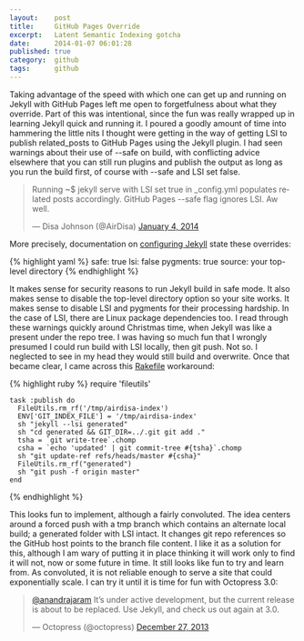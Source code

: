 ```yaml
---
layout:    post
title:     GitHub Pages Override
excerpt:   Latent Semantic Indexing gotcha
date:      2014-01-07 06:01:28
published: true
category:  github
tags:      github
---
```


Taking advantage of the speed with which one can get up and running on Jekyll with GitHub Pages left me open to forgetfulness about what they override. Part of this was intentional, since the fun was really wrapped up in learning Jekyll quick and running it. I poured a goodly amount of time into hammering the little nits I thought were getting in the way of getting LSI to publish related\_posts to GitHub Pages using the Jekyll plugin. I had seen warnings about their use of --safe on build, with conflicting advice elsewhere that you can still run plugins and publish the output as long as you run the build first, of course with --safe and LSI set false.

<blockquote class="twitter-tweet" lang="en"><p>Running ~$ jekyll serve with LSI set true in _config.yml populates related posts accordingly. GitHub Pages --safe flag ignores LSI. Aw well.</p>&mdash; Disa Johnson (@AirDisa) <a href="https://twitter.com/AirDisa/statuses/419608370455117824">January 4, 2014</a></blockquote>

More precisely, documentation on [configuring Jekyll][config-jekyll] state these overrides:

{% highlight yaml %}
safe: true
lsi: false
pygments: true
source: your top-level directory
{% endhighlight %}

It makes sense for security reasons to run Jekyll build in safe mode. It also makes sense to disable the top-level directory option so your site works. It makes sense to disable LSI and pygments for their processing hardship. In the case of LSI, there are Linux package dependencies too. I read through these warnings quickly around Christmas time, when Jekyll was like a present under the repo tree. I was having so much fun that I wrongly presumed I could run build with LSI locally, then git push. Not so. I neglected to see in my head they would still build and overwrite. Once that became clear, I came across this [Rakefile][rakefile] workaround:

{% highlight ruby %}
require 'fileutils'

    task :publish do
      FileUtils.rm_rf('/tmp/airdisa-index')
      ENV['GIT_INDEX_FILE'] = '/tmp/airdisa-index'
      sh "jekyll --lsi generated"
      sh "cd generated && GIT_DIR=../.git git add ."
      tsha = `git write-tree`.chomp
      csha = `echo 'updated' | git commit-tree #{tsha}`.chomp
      sh "git update-ref refs/heads/master #{csha}"
      FileUtils.rm_rf("generated")
      sh "git push -f origin master"
    end
{% endhighlight %}

This looks fun to implement, although a fairly convoluted. The idea centers around a forced push with a tmp branch which contains an alternate local build; a generated folder with LSI intact. It changes git repo references so the GitHub host points to the branch file content. I like it as a solution for this, although I am wary of putting it in place thinking it will work only to find it will not, now or some future in time. It still looks like fun to try and learn from. As convoluted, it is not reliable enough to serve a site that could exponentially scale. I can try it until it is time for fun with Octopress 3.0:

<blockquote class="twitter-tweet" lang="en"><p><a href="https://twitter.com/anandrajaram">@anandrajaram</a> It’s under active development, but the current release is about to be replaced. Use Jekyll, and check us out again at 3.0.</p>&mdash; Octopress (@octopress) <a href="https://twitter.com/octopress/statuses/416396115861585920">December 27, 2013</a></blockquote>
<script async src="//platform.twitter.com/widgets.js" charset="utf-8"></script>

[rakefile]: http://www.trottercashion.com/2011/04/11/use-git-plumbing-for-more-awesome-github-pages.html
[config-jekyll]: https://help.github.com/articles/using-jekyll-with-pages#configuring-jekyll

